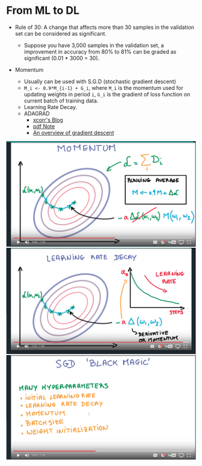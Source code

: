 # From ML to DL

- Rule of 30: A change that affects more than 30 samples in the validation set can be considered as significant.
  - Suppose you have 3,000 samples in the validation set, a improvement in accuracy from 80% to 81% can be graded as significant (0.01 * 3000 = 30).

- Momentum
  - Usually can be used with S.G.D (stochastic gradient descent)
  - `M_i <- 0.9*M_{i-1} + G_i`, where `M_i` is the momentum used for updating weights in period `i`, `G_i` is the gradient of loss function on current batch of training data.
  - Learning Rate Decay.
  - ADAGRAD
    - [xcorr's Blog](https://xcorr.net/2014/01/23/adagrad-eliminating-learning-rates-in-stochastic-gradient-descent/)
    - [pdf Note](http://seed.ucsd.edu/mediawiki/images/6/6a/Adagrad.pdf)
    - [An overview of gradient descent](http://sebastianruder.com/optimizing-gradient-descent/index.html#adagrad)

![momentum](img/1_momentum.png)
![learning-rate-decay](img/1_learning_rate.png)
![sgd-black-magic](img/1_sgd_black_magic.png)
